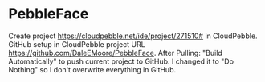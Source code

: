 # PebbleFace
Create project https://cloudpebble.net/ide/project/271510# in CloudPebble.
GitHub setup in CloudPebble project URL https://github.com/DaleEMoore/PebbleFace.
After Pulling: "Build Automatically" to push current project to GitHub. I changed it to "Do Nothing" so I don't overwrite everything in GitHub.
